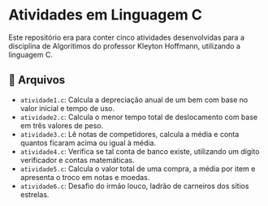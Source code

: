 # Atividades em Linguagem C

Este repositório era para conter cinco atividades desenvolvidas para a disciplina de Algoritimos do professor Kleyton Hoffmann, utilizando a linguagem C. 
## 📂 Arquivos

- `atividade1.c`: Calcula a depreciação anual de um bem com base no valor inicial e tempo de uso.
- `atividade2.c`: Calcula o menor tempo total de deslocamento com base em três valores de peso.
- `atividade3.c`: Lê notas de competidores, calcula a média e conta quantos ficaram acima ou igual à média.
- `atividade4.c`: Verifica se tal conta de banco existe, utilizando um digito verificador e contas matemáticas.
- `atividade5.c`: Calcula o valor total de uma compra, a média por item e apresenta o troco em notas e moedas.
- `atividade6.c`: Desafio do irmão louco, ladrão de carneiros dos sítios estrelas.
